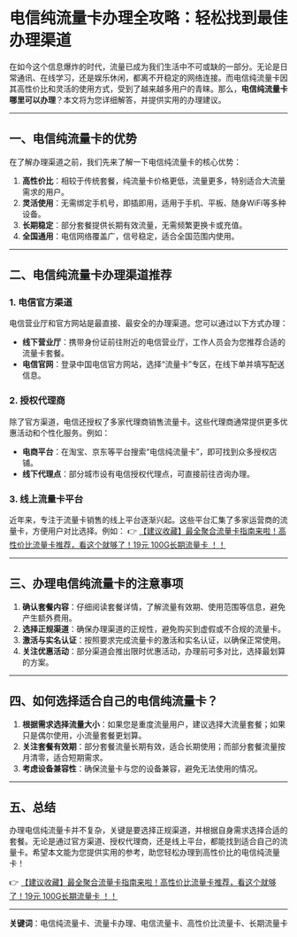 # 电信纯流量卡办理全攻略：轻松找到最佳办理渠道

在如今这个信息爆炸的时代，流量已成为我们生活中不可或缺的一部分。无论是日常通讯、在线学习，还是娱乐休闲，都离不开稳定的网络连接。而电信纯流量卡因其高性价比和灵活的使用方式，受到了越来越多用户的青睐。那么，**电信纯流量卡哪里可以办理**？本文将为您详细解答，并提供实用的办理建议。

---

## 一、电信纯流量卡的优势

在了解办理渠道之前，我们先来了解一下电信纯流量卡的核心优势：

1. **高性价比**：相较于传统套餐，纯流量卡价格更低，流量更多，特别适合大流量需求的用户。
2. **灵活使用**：无需绑定手机号，即插即用，适用于手机、平板、随身WiFi等多种设备。
3. **长期稳定**：部分套餐提供长期有效流量，无需频繁更换卡或充值。
4. **全国通用**：电信网络覆盖广，信号稳定，适合全国范围内使用。

---

## 二、电信纯流量卡办理渠道推荐

### 1. 电信官方渠道
电信营业厅和官方网站是最直接、最安全的办理渠道。您可以通过以下方式办理：
- **线下营业厅**：携带身份证前往附近的电信营业厅，工作人员会为您推荐合适的流量卡套餐。
- **电信官网**：登录中国电信官方网站，选择“流量卡”专区，在线下单并填写配送信息。

### 2. 授权代理商
除了官方渠道，电信还授权了多家代理商销售流量卡。这些代理商通常提供更多优惠活动和个性化服务。例如：
- **电商平台**：在淘宝、京东等平台搜索“电信纯流量卡”，即可找到众多授权店铺。
- **线下代理点**：部分城市设有电信授权代理点，可直接前往咨询办理。

### 3. 线上流量卡平台
近年来，专注于流量卡销售的线上平台逐渐兴起。这些平台汇集了多家运营商的流量卡，方便用户对比选择。例如：
👉 [【建议收藏】最全聚合流量卡指南来啦！高性价比流量卡推荐，看这个就够了！19元 100G长期流量卡 ！！](https://bit.ly/Liuliangka)

---

## 三、办理电信纯流量卡的注意事项

1. **确认套餐内容**：仔细阅读套餐详情，了解流量有效期、使用范围等信息，避免产生额外费用。
2. **选择正规渠道**：确保办理渠道的正规性，避免购买到虚假或不合规的流量卡。
3. **激活与实名认证**：按照要求完成流量卡的激活和实名认证，以确保正常使用。
4. **关注优惠活动**：部分渠道会推出限时优惠活动，办理前可多对比，选择最划算的方案。

---

## 四、如何选择适合自己的电信纯流量卡？

1. **根据需求选择流量大小**：如果您是重度流量用户，建议选择大流量套餐；如果只是偶尔使用，小流量套餐更划算。
2. **关注套餐有效期**：部分套餐流量长期有效，适合长期使用；而部分套餐流量按月清零，适合短期需求。
3. **考虑设备兼容性**：确保流量卡与您的设备兼容，避免无法使用的情况。

---

## 五、总结

办理电信纯流量卡并不复杂，关键是要选择正规渠道，并根据自身需求选择合适的套餐。无论是通过官方渠道、授权代理商，还是线上平台，都能找到适合自己的流量卡。希望本文能为您提供实用的参考，助您轻松办理到高性价比的电信纯流量卡！

👉 [【建议收藏】最全聚合流量卡指南来啦！高性价比流量卡推荐，看这个就够了！19元 100G长期流量卡 ！！](https://bit.ly/Liuliangka)

---

**关键词**：电信纯流量卡、流量卡办理、电信流量卡、高性价比流量卡、长期流量卡